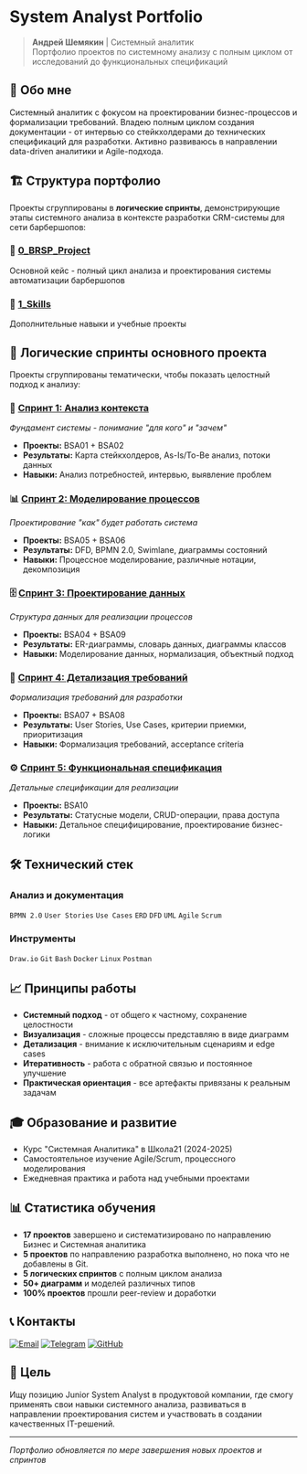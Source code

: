 # System Analyst Portfolio

> **Андрей Шемякин** | Системный аналитик  
> Портфолио проектов по системному анализу с полным циклом от исследований до функциональных спецификаций

## 🎯 Обо мне

Системный аналитик с фокусом на проектировании бизнес-процессов и формализации требований. Владею полным циклом создания документации - от интервью со стейкхолдерами до технических спецификаций для разработки. Активно развиваюсь в направлении data-driven аналитики и Agile-подхода.

## 🏗️ Структура портфолио

Проекты сгруппированы в **логические спринты**, демонстрирующие этапы системного анализа в контексте разработки CRM-системы для сети барбершопов:

### 📁 [0_BRSP_Project](./0_BRSP_Project/)
Основной кейс - полный цикл анализа и проектирования системы автоматизации барбершопов

### 📁 [1_Skills](./1_Skills/)
Дополнительные навыки и учебные проекты

## 🔄 Логические спринты основного проекта

Проекты сгруппированы тематически, чтобы показать целостный подход к анализу:

### 🎯 [Спринт 1: Анализ контекста](./0_BRSP_Project/Sprint-1-Stakeholders-Context/)
*Фундамент системы - понимание "для кого" и "зачем"*
- **Проекты:** BSA01 + BSA02
- **Результаты:** Карта стейкхолдеров, As-Is/To-Be анализ, потоки данных
- **Навыки:** Анализ потребностей, интервью, выявление проблем

### 📊 [Спринт 2: Моделирование процессов](./0_BRSP_Project/Sprint-2-Process-Modeling/)  
*Проектирование "как" будет работать система*
- **Проекты:** BSA05 + BSA06
- **Результаты:** DFD, BPMN 2.0, Swimlane, диаграммы состояний
- **Навыки:** Процессное моделирование, различные нотации, декомпозиция

### 🗄️ [Спринт 3: Проектирование данных](./0_BRSP_Project/Sprint-3-Data-Architecture/)
*Структура данных для реализации процессов*
- **Проекты:** BSA04 + BSA09
- **Результаты:** ER-диаграммы, словарь данных, диаграммы классов
- **Навыки:** Моделирование данных, нормализация, объектный подход

### 📝 [Спринт 4: Детализация требований](./0_Project-Barbershop-CRM/Sprint-4-User-Requirements/)
*Формализация требований для разработки*
- **Проекты:** BSA07 + BSA08
- **Результаты:** User Stories, Use Cases, критерии приемки, приоритизация
- **Навыки:** Формализация требований, acceptance criteria

### ⚙️ [Спринт 5: Функциональная спецификация](./0_Project-Barbershop-CRM/Sprint-5-Functional-Specification/)
*Детальные спецификации для реализации*
- **Проекты:** BSA10
- **Результаты:** Статусные модели, CRUD-операции, права доступа
- **Навыки:** Детальное специфицирование, проектирование бизнес-логики

## 🛠️ Технический стек

### Анализ и документация
`BPMN 2.0` `User Stories` `Use Cases` `ERD` `DFD` `UML` `Agile` `Scrum` 

### Инструменты
`Draw.io`  `Git` `Bash` `Docker` `Linux` `Postman`



## 📈 Принципы работы

- **Системный подход** - от общего к частному, сохранение целостности
- **Визуализация** - сложные процессы представляю в виде диаграмм
- **Детализация** - внимание к исключительным сценариям и edge cases
- **Итеративность** - работа с обратной связью и постоянное улучшение
- **Практическая ориентация** - все артефакты привязаны к реальным задачам

## 🎓 Образование и развитие

- Курс "Системная Аналитика" в Школа21 (2024-2025)
- Самостоятельное изучение Agile/Scrum, процессного моделирования
- Ежедневная практика и работа над учебными проектами

## 📊 Статистика обучения

- **17 проектов** завершено и систематизировано по направлению Бизнес и Системная аналитика
- **5 проектов** по направлению разработка выполнено, но пока что не добавлены в Git.
- **5 логических спринтов** с полным циклом анализа
- **50+ диаграмм** и моделей различных типов
- **100% проектов** прошли peer-review и доработки

## 📞 Контакты

[![Email](https://img.shields.io/badge/Email-andreyshemyakin@gmail.com-blue?style=flat&logo=gmail)](mailto:avalesh31@gmail.com)
[![Telegram](https://img.shields.io/badge/Telegram-@avalesh31-blue?style=flat&logo=telegram)](https://t.me/avalesh31)
[![GitHub](https://img.shields.io/badge/GitHub-Avalesh31-black?style=flat&logo=github)](https://github.com/Avalesh31)

## 🎯 Цель

Ищу позицию Junior System Analyst в продуктовой компании, где смогу применять свои навыки системного анализа, развиваться в направлении проектирования систем и участвовать в создании качественных IT-решений.

---

*Портфолио обновляется по мере завершения новых проектов и спринтов*